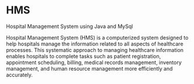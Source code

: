 # HMS
Hospital Management System using Java and MySql

Hospital Management System (HMS) is a computerized system designed to help hospitals manage the information related to all aspects of healthcare processes. This systematic approach to managing healthcare information enables hospitals to complete tasks such as patient registration, appointment scheduling, billing, medical records management, inventory management, and human resource management more efficiently and accurately.
